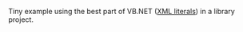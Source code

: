 Tiny example using the best part of VB.NET ([XML literals](https://docs.microsoft.com/en-us/dotnet/standard/linq/xml-literals#example-use-a-linq-query-in-an-embedded-expression)) in a library project.
